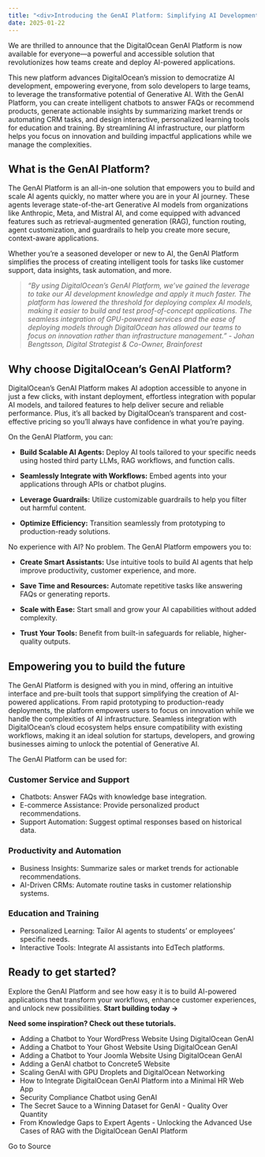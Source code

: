 ```yaml
---
title: "<div>Introducing the GenAI Platform: Simplifying AI Development for All</div>"
date: 2025-01-22
---
```


We are thrilled to announce that the DigitalOcean GenAI Platform is now available for everyone—a powerful and accessible solution that revolutionizes how teams create and deploy AI-powered applications.

This new platform advances DigitalOcean’s mission to democratize AI development, empowering everyone, from solo developers to large teams, to leverage the transformative potential of Generative AI. With the GenAI Platform, you can create intelligent chatbots to answer FAQs or recommend products, generate actionable insights by summarizing market trends or automating CRM tasks, and design interactive, personalized learning tools for education and training. By streamlining AI infrastructure, our platform helps you focus on innovation and building impactful applications while we manage the complexities.

## What is the GenAI Platform?

The GenAI Platform is an all-in-one solution that empowers you to build and scale AI agents quickly, no matter where you are in your AI journey. These agents leverage state-of-the-art Generative AI models from organizations like Anthropic, Meta, and Mistral AI, and come equipped with advanced features such as retrieval-augmented generation (RAG), function routing, agent customization, and guardrails to help you create more secure, context-aware applications.

Whether you’re a seasoned developer or new to AI, the GenAI Platform simplifies the process of creating intelligent tools for tasks like customer support, data insights, task automation, and more.

> _“By using DigitalOcean’s GenAI Platform, we’ve gained the leverage to take our AI development knowledge and apply it much faster. The platform has lowered the threshold for deploying complex AI models, making it easier to build and test proof-of-concept applications. The seamless integration of GPU-powered services and the ease of deploying models through DigitalOcean has allowed our teams to focus on innovation rather than infrastructure management.” - Johan Bengtsson, Digital Strategist & Co-Owner, Brainforest_

## Why choose DigitalOcean’s GenAI Platform?

DigitalOcean’s GenAI Platform makes AI adoption accessible to anyone in just a few clicks, with instant deployment, effortless integration with popular AI models, and tailored features to help deliver secure and reliable performance. Plus, it’s all backed by DigitalOcean’s transparent and cost-effective pricing so you’ll always have confidence in what you’re paying.

On the GenAI Platform, you can:

- **Build Scalable AI Agents:** Deploy AI tools tailored to your specific needs using hosted third party LLMs, RAG workflows, and function calls.
    
- **Seamlessly Integrate with Workflows:** Embed agents into your applications through APIs or chatbot plugins.
    
- **Leverage Guardrails:** Utilize customizable guardrails to help you filter out harmful content.
    
- **Optimize Efficiency:** Transition seamlessly from prototyping to production-ready solutions.
    

No experience with AI? No problem. The GenAI Platform empowers you to:

- **Create Smart Assistants:** Use intuitive tools to build AI agents that help improve productivity, customer experience, and more.
    
- **Save Time and Resources:** Automate repetitive tasks like answering FAQs or generating reports.
    
- **Scale with Ease:** Start small and grow your AI capabilities without added complexity.
    
- **Trust Your Tools:** Benefit from built-in safeguards for reliable, higher-quality outputs.
    

## Empowering you to build the future

The GenAI Platform is designed with you in mind, offering an intuitive interface and pre-built tools that support simplifying the creation of AI-powered applications. From rapid prototyping to production-ready deployments, the platform empowers users to focus on innovation while we handle the complexities of AI infrastructure. Seamless integration with DigitalOcean’s cloud ecosystem helps ensure compatibility with existing workflows, making it an ideal solution for startups, developers, and growing businesses aiming to unlock the potential of Generative AI.

The GenAI Platform can be used for:

### Customer Service and Support

- Chatbots: Answer FAQs with knowledge base integration.
- E-commerce Assistance: Provide personalized product recommendations.
- Support Automation: Suggest optimal responses based on historical data.

### Productivity and Automation

- Business Insights: Summarize sales or market trends for actionable recommendations.
- AI-Driven CRMs: Automate routine tasks in customer relationship systems.

### Education and Training

- Personalized Learning: Tailor AI agents to students’ or employees’ specific needs.
- Interactive Tools: Integrate AI assistants into EdTech platforms.

## Ready to get started?

Explore the GenAI Platform and see how easy it is to build AI-powered applications that transform your workflows, enhance customer experiences, and unlock new possibilities. **Start building today ->**

**Need some inspiration? Check out these tutorials.**

- Adding a Chatbot to Your WordPress Website Using DigitalOcean GenAI
- Adding a Chatbot to Your Ghost Website Using DigitalOcean GenAI
- Adding a Chatbot to Your Joomla Website Using DigitalOcean GenAI
- Adding a GenAI chatbot to Concrete5 Website
- Scaling GenAI with GPU Droplets and DigitalOcean Networking
- How to Integrate DigitalOcean GenAI Platform into a Minimal HR Web App
- Security Compliance Chatbot using GenAI
- The Secret Sauce to a Winning Dataset for GenAI - Quality Over Quantity
- From Knowledge Gaps to Expert Agents - Unlocking the Advanced Use Cases of RAG with the DigitalOcean GenAI Platform

Go to Source
